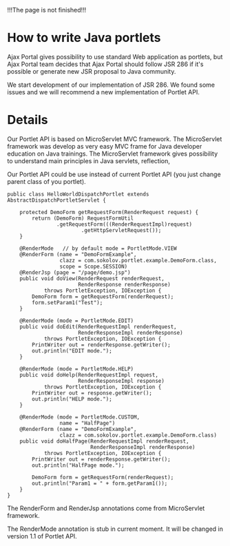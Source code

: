 !!!The page is not finished!!!

# How to write Java portlets #

Ajax Portal gives possibility to use standard Web application as portlets, but Ajax Portal team decides that Ajax Portal should follow JSR 286 if it's possible or generate new JSR proposal to Java community.

We start development of our implementation of JSR 286. We found some issues and we will recommend a new implementation of Portlet API.


# Details #

Our Portlet API is based on MicroServlet MVC framework. The MicroServlet framework was develop as very easy MVC frame for Java developer education on Java trainings. The MicroServlet framework gives possibility to understand main principles in Java servlets, reflection,

Our Portlet API could be use instead of current Portlet API (you just change parent class of you portlet).

```
public class HelloWorldDispatchPortlet extends AbstractDispatchPortletServlet {

    protected DemoForm getRequestForm(RenderRequest request) {
        return (DemoForm) RequestFormUtil
                .getRequestForm(((RenderRequestImpl)request)
                        .getHttpServletRequest());
    }

    @RenderMode   // by default mode = PortletMode.VIEW
    @RenderForm (name = "DemoFormExample",
                 clazz = com.sokolov.portlet.example.DemoForm.class,
                 scope = Scope.SESSION)
    @RenderJsp (page = "/page/demo.jsp")
    public void doView(RenderRequest renderRequest,
                       RenderResponse renderResponse)
            throws PortletException, IOException {
        DemoForm form = getRequestForm(renderRequest);
        form.setParam1("Test");
    }

    @RenderMode (mode = PortletMode.EDIT)
    public void doEdit(RenderRequestImpl renderRequest,
                       RenderResponseImpl renderResponse)
            throws PortletException, IOException {
        PrintWriter out = renderResponse.getWriter();
        out.println("EDIT mode.");
    }

    @RenderMode (mode = PortletMode.HELP)
    public void doHelp(RenderRequestImpl request,
                       RenderResponseImpl response)
            throws PortletException, IOException {
        PrintWriter out = response.getWriter();
        out.println("HELP mode.");
    }

    @RenderMode (mode = PortletMode.CUSTOM,
                 name = "HalfPage")
    @RenderForm (name = "DemoFormExample",
                 clazz = com.sokolov.portlet.example.DemoForm.class)
    public void doHalfPage(RenderRequestImpl renderRequest,
                           RenderResponseImpl renderResponse)
            throws PortletException, IOException {
        PrintWriter out = renderResponse.getWriter();
        out.println("HalfPage mode.");

        DemoForm form = getRequestForm(renderRequest);
        out.println("Param1 = " + form.getParam1());
    }
}
```

The RenderForm and RenderJsp annotations come from MicroServlet framework.

The RenderMode annotation is stub in current moment. It will be changed in version 1.1 of Portlet  API.